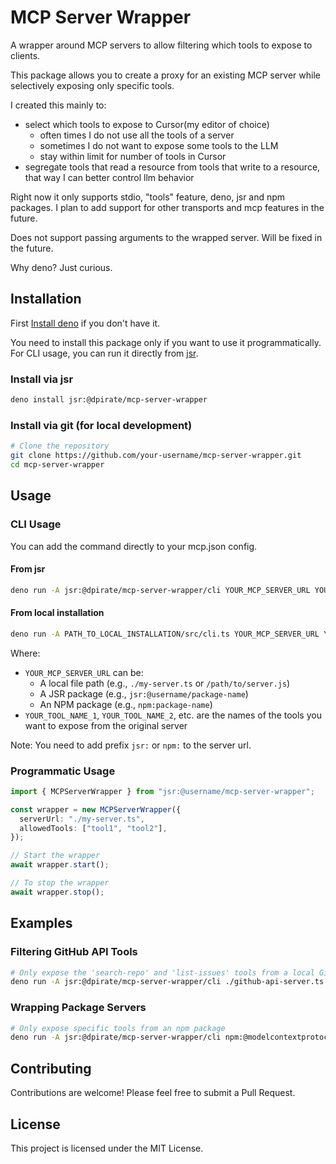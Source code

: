 # MCP Server Wrapper

A wrapper around MCP servers to allow filtering which tools to expose to clients.

This package allows you to create a proxy for an existing MCP server while selectively exposing only specific tools.

I created this mainly to:

- select which tools to expose to Cursor(my editor of choice)
  - often times I do not use all the tools of a server
  - sometimes I do not want to expose some tools to the LLM
  - stay within limit for number of tools in Cursor
- segregate tools that read a resource from tools that write to a resource, that way I can better control llm behavior

Right now it only supports stdio, "tools" feature, deno, jsr and npm packages. I plan to add support for other transports and mcp features in the future.

Does not support passing arguments to the wrapped server. Will be fixed in the future.

Why deno? Just curious.

## Installation

First [Install deno](https://docs.deno.com/runtime/getting_started/installation/) if you don't have it.

You need to install this package only if you want to use it programmatically. For CLI usage, you can run it directly from [jsr](https://jsr.io/).

### Install via jsr

```bash
deno install jsr:@dpirate/mcp-server-wrapper
```

### Install via git (for local development)

```bash
# Clone the repository
git clone https://github.com/your-username/mcp-server-wrapper.git
cd mcp-server-wrapper
```

## Usage

### CLI Usage

You can add the command directly to your mcp.json config.

#### From jsr

```bash
deno run -A jsr:@dpirate/mcp-server-wrapper/cli YOUR_MCP_SERVER_URL YOUR_TOOL_NAME_1 YOUR_TOOL_NAME_2 ...
```

#### From local installation

```bash
deno run -A PATH_TO_LOCAL_INSTALLATION/src/cli.ts YOUR_MCP_SERVER_URL YOUR_TOOL_NAME_1 YOUR_TOOL_NAME_2 ...
```

Where:

- `YOUR_MCP_SERVER_URL` can be:
  - A local file path (e.g., `./my-server.ts` or `/path/to/server.js`)
  - A JSR package (e.g., `jsr:@username/package-name`)
  - An NPM package (e.g., `npm:package-name`)
- `YOUR_TOOL_NAME_1`, `YOUR_TOOL_NAME_2`, etc. are the names of the tools you want to expose from the original server

Note: You need to add prefix `jsr:` or `npm:` to the server url.

### Programmatic Usage

```typescript
import { MCPServerWrapper } from "jsr:@username/mcp-server-wrapper";

const wrapper = new MCPServerWrapper({
  serverUrl: "./my-server.ts",
  allowedTools: ["tool1", "tool2"],
});

// Start the wrapper
await wrapper.start();

// To stop the wrapper
await wrapper.stop();
```

## Examples

### Filtering GitHub API Tools

```bash
# Only expose the 'search-repo' and 'list-issues' tools from a local GitHub API server
deno run -A jsr:@dpirate/mcp-server-wrapper/cli ./github-api-server.ts search-repo list-issues
```

### Wrapping Package Servers

```bash
# Only expose specific tools from an npm package
deno run -A jsr:@dpirate/mcp-server-wrapper/cli npm:@modelcontextprotocol/server-memory search_nodes read_graph
```

## Contributing

Contributions are welcome! Please feel free to submit a Pull Request.

## License

This project is licensed under the MIT License.
